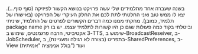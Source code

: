 בשנה שעברה אחד מתלמידים שלי עשה פרויקט בנושא הקשור לפיזיקה (סוף סוף...). יצא לו ממש טוב ואני החלטתי לתת לכם את החלק העיקרי של הפרויקט (באישורו של תלמיד, כמובן). מחקתי ממנו כמה דברים הקשורים לפרטים של התלמיד, שיניתי package name וביטלתי בקוד כמה פעולות שגם כן היו קשורות לתלמיד עצמו. יש בו רק 3 אקטיביטי, הרבה פרגמנטים, שימוש ב-TTS, שימוש ב-BroadcastReseiver, ב-JobScheduler, בתפריט (בצורה לא רגילה ומעניינת), ב-SharedPreferences, ב-View (בולל אנימציה "אמיתית") ועוד
